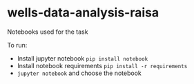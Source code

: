 # wells-data-analysis-raisa
Notebooks used for the task 



To run:
- Install jupyter notebook `pip install notebook` 
- Install notebook requirements `pip install -r requirements`
- `jupyter notebook` and choose the notebook